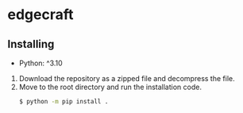 # edgecraft

## Installing

- Python: ^3.10

1. Download the repository as a zipped file and decompress the file.
2. Move to the root directory and run the installation code.
   ```sh
   $ python -m pip install .
   ```
